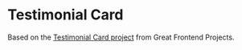 # Testimonial Card

Based on the [Testimonial Card project](https://www.greatfrontend.com/projects/challenges/testimonial-card) from Great Frontend Projects.
